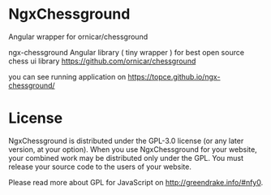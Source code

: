 # NgxChessground

Angular wrapper for ornicar/chessground

ngx-chessground Angular library ( tiny wrapper ) for best open source chess ui library https://github.com/ornicar/chessground

you can see running application on
https://topce.github.io/ngx-chessground/


# License

NgxChessground is distributed under the GPL-3.0 license (or any later version, at your option). When you use NgxChessground for your website, your combined work may be distributed only under the GPL. You must release your source code to the users of your website.

Please read more about GPL for JavaScript on http://greendrake.info/#nfy0.
